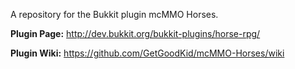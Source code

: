A repository for the Bukkit plugin mcMMO Horses.

**Plugin Page:** http://dev.bukkit.org/bukkit-plugins/horse-rpg/

**Plugin Wiki:** https://github.com/GetGoodKid/mcMMO-Horses/wiki
